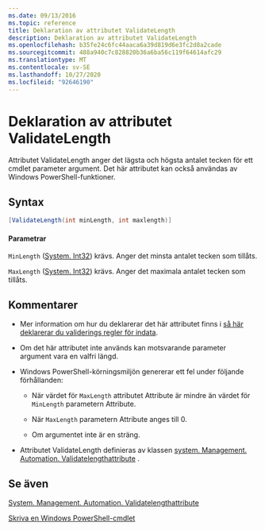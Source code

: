 ```yaml
---
ms.date: 09/13/2016
ms.topic: reference
title: Deklaration av attributet ValidateLength
description: Deklaration av attributet ValidateLength
ms.openlocfilehash: b35fe24c6fc44aaca6a39d819d6e3fc2d8a2cade
ms.sourcegitcommit: 488a940c7c828820b36a6ba56c119f64614afc29
ms.translationtype: MT
ms.contentlocale: sv-SE
ms.lasthandoff: 10/27/2020
ms.locfileid: "92646190"
---
```

# <a name="validatelength-attribute-declaration"></a>Deklaration av attributet ValidateLength

Attributet ValidateLength anger det lägsta och högsta antalet tecken för ett cmdlet parameter argument. Det här attributet kan också användas av Windows PowerShell-funktioner.

## <a name="syntax"></a>Syntax

```csharp
[ValidateLength(int minLength, int maxlength)]
```

#### <a name="parameters"></a>Parametrar

`MinLength` ([System. Int32](/dotnet/api/System.Int32)) krävs. Anger det minsta antalet tecken som tillåts.

`MaxLength` ([System. Int32](/dotnet/api/System.Int32)) krävs. Anger det maximala antalet tecken som tillåts.

## <a name="remarks"></a>Kommentarer

- Mer information om hur du deklarerar det här attributet finns i [så här deklarerar du validerings regler för indata](./how-to-validate-parameter-input.md).

- Om det här attributet inte används kan motsvarande parameter argument vara en valfri längd.

- Windows PowerShell-körningsmiljön genererar ett fel under följande förhållanden:

  - När värdet för `MaxLength` attributet Attribute är mindre än värdet för `MinLength` parametern Attribute.

  - När `MaxLength` parametern Attribute anges till 0.

  - Om argumentet inte är en sträng.

- Attributet ValidateLength definieras av klassen [system. Management. Automation. Validatelengthattribute](/dotnet/api/System.Management.Automation.ValidateLengthAttribute) .

## <a name="see-also"></a>Se även

[System. Management. Automation. Validatelengthattribute](/dotnet/api/System.Management.Automation.ValidateLengthAttribute)

[Skriva en Windows PowerShell-cmdlet](./writing-a-windows-powershell-cmdlet.md)
